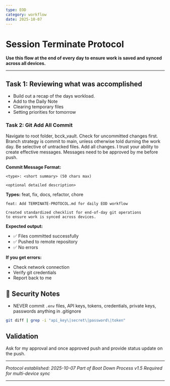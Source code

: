 ```yaml
---
type: EOD
category: workflow
date: 2025-10-07
---
```


# Session Terminate Protocol

**Use this flow at the end of every day to ensure work is saved and synced across all devices.**

---
## Task 1:  Reviewing what was accomplished

  - Build out a recap of the days workload.
  - Add to the Daily Note
  - Clearing temporary files
  - Setting priorities for tomorrow


### **Task 2: Git Add All Commit**

Navigate to root folder, bcck_vault. Check for uncommitted changes first. Branch strategy is commit to main, unless otherwise told durning the work day. Be selective of untracked files. Add all changes. I trust your ability to create effective messages. Messages need to be approved by me before push.

**Commit Message Format:**
```
<type>: <short summary> (50 chars max)

<optional detailed description>
```
**Types:** feat, fix, docs, refactor, chore

```
feat: Add TERMINATE-PROTOCOL.md for daily EOD workflow

Created standardized checklist for end-of-day git operations
to ensure work is synced across devices.
```

**Expected output:**
- ✅ Files committed successfully
- ✅ Pushed to remote repository
- ✅ No errors

**If you get errors:**
- Check network connection
- Verify git credentials
- Report back to me
## 🔐 Security Notes
- NEVER commit `.env` files, API keys, tokens, credentials, private keys, passwords anything in .gitignore
```bash
git diff | grep -i "api_key\|secret\|password\|token"
```

## Validation
Ask for my approval and once approved push and provide status update on the push.

---

*Protocol established: 2025-10-07*
*Part of Boot Down Process v1.5*
*Required for multi-device sync*

---
